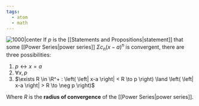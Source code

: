 ```yaml
---
tags:
  - atom
  - math
---
```

![1000|center](interval-of-convergence.excalidraw)
If $p$ is the [[Statements and Propositions|statement]] that some [[Power Series|power series]] $\Sigma c_{n}\left( x-a \right)^n$ is convergent, there are three possibilities:
1. $p \leftrightarrow x = a$
2. $\forall x, p$
3. $\exists R \in \R^+ : \left( \left| x-a \right| < R \to p \right) \land \left( \left| x-a \right| > R \to \neg p \right)$

Where $R$ is the **radius of convergence** of the [[Power Series|power series]].
